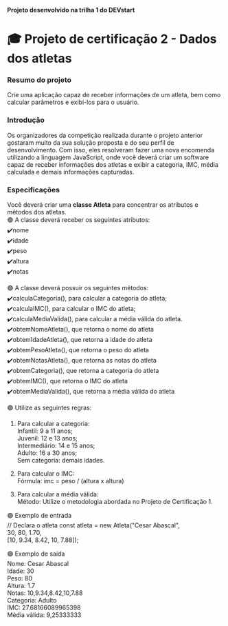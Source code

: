 **Projeto desenvolvido na trilha 1 do DEVstart** ️️

# 🎓 Projeto de certificação 2 - Dados dos atletas

### Resumo do projeto 
Crie uma aplicação capaz de receber informações de um atleta, bem como calcular parâmetros e exibi-los para o usuário.

### Introdução
Os organizadores da competição realizada durante o projeto anterior gostaram muito da sua solução proposta e do seu perfil de desenvolvimento. Com isso, eles resolveram fazer uma nova encomenda utilizando a linguagem JavaScript, onde você deverá criar um software capaz de receber informações dos atletas e exibir a categoria, IMC, média calculada e demais informações capturadas.

### Especificações
Você deverá criar uma **classe Atleta** para concentrar os atributos e métodos dos atletas.  
:purple_circle: A classe deverá receber os seguintes atributos:  
:heavy_check_mark:nome  
:heavy_check_mark:idade  
:heavy_check_mark:peso  
:heavy_check_mark:altura  
:heavy_check_mark:notas  

:purple_circle: A classe deverá possuir os seguintes métodos:  
:heavy_check_mark:calculaCategoria(), para calcular a categoria do atleta;  
:heavy_check_mark:calculaIMC(), para calcular o IMC do atleta;  
:heavy_check_mark:calculaMediaValida(), para calcular a média válida do atleta.  
:heavy_check_mark:obtemNomeAtleta(), que retorna o nome do atleta  
:heavy_check_mark:obtemIdadeAtleta(), que retorna a idade do atleta  
:heavy_check_mark:obtemPesoAtleta(), que retorna o peso do atleta  
:heavy_check_mark:obtemNotasAtleta(), que retorna as notas do atleta  
:heavy_check_mark:obtemCategoria(), que retorna a categoria do atleta  
:heavy_check_mark:obtemIMC(), que retorna o IMC do atleta  
:heavy_check_mark:obtemMediaValida(), que retorna a média válida do atleta  

:purple_circle: Utilize as seguintes regras:    
1. Para calcular a categoria:  
Infantil: 9 a 11 anos;    
Juvenil: 12 e 13 anos;  
Intermediário: 14 e 15 anos;  
Adulto: 16 a 30 anos;  
Sem categoria: demais idades.  

2. Para calcular o IMC:  
Fórmula: imc = peso / (altura x altura)  

3. Para calcular a média válida:  
Método: Utilize o metodologia abordada no Projeto de Certificação 1.  

:purple_circle: Exemplo de entrada  
// Declara o atleta
const atleta = new Atleta("Cesar Abascal",  
    30, 80, 1.70,  
    [10, 9.34, 8.42, 10, 7.88]);  

:purple_circle: Exemplo de saída  
Nome: Cesar Abascal  
Idade: 30  
Peso: 80  
Altura: 1.7  
Notas: 10,9.34,8.42,10,7.88  
Categoria: Adulto  
IMC: 27.68166089965398  
Média válida: 9,25333333

